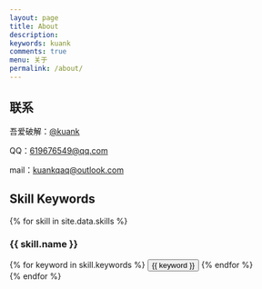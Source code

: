 ```yaml
---
layout: page
title: About
description: 
keywords: kuank
comments: true
menu: 关于
permalink: /about/
---
```


## 联系

吾爱破解：[@kuank](https://www.52pojie.cn/home.php?mod=space&uid=2114912)

QQ：619676549@qq.com

mail：[kuankqaq@outlook.com](mailto:kuankqaq@outlook.com)



## Skill Keywords

{% for skill in site.data.skills %}
### {{ skill.name }}
<div class="btn-inline">
{% for keyword in skill.keywords %}
<button class="btn btn-outline" type="button">{{ keyword }}</button>
{% endfor %}
</div>
{% endfor %}
